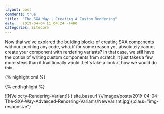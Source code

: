 ```yaml
---
layout: post
comments: true
title:  "The SXA Way | Creating A Custom Rendering"
date:   2019-04-04 11:04:24 -0400
categories: Sitecore
---
```

Now that we've explored the building blocks of creating SXA components without touching any code, what if for some reason you absolutely cannot create your component with rendering variants? In that case, we still have the option of writing custom components from scratch, it just takes a few more steps than it traditionally would. Let's take a look at how we would do this.


{% highlight xml %}
<?xml version="1.0"?>
<configuration xmlns:patch="http://www.sitecore.net/xmlconfig/">
  <sitecore>
    <pipelines>
      <getVelocityTemplateRenderers>
        <processor type="Project.Feature.XA.Hero.Processors.AddTemplateRenderers, Project.Feature.XA.Hero"
                   patch:after="processor[@type='Sitecore.XA.Foundation.Variants.Abstractions.Pipelines.GetVelocityTemplateRenderers.GetVelocityTemplateRenderers, Sitecore.XA.Foundation.Variants.Abstractions']"  />
      </getVelocityTemplateRenderers>
    </pipelines>
  </sitecore>
</configuration>
{% endhighlight %}


![NVelocity-Rendering-Variant]({{ site.baseurl }}/images/posts/2019-04-04-The-SXA-Way-Advanced-Rendering-Variants/NewVariant.jpg){:class="img-responsive"}
